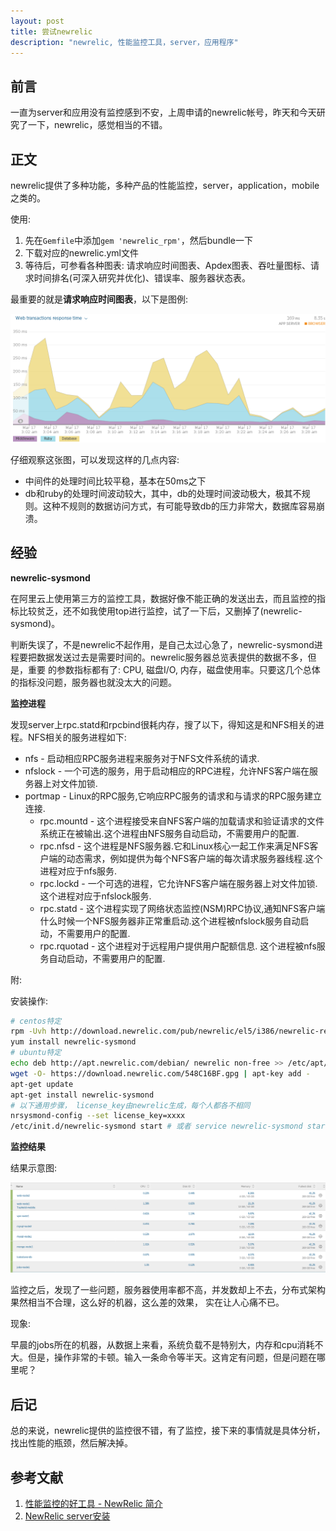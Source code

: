 ```yaml
---
layout: post
title: 尝试newrelic
description: "newrelic, 性能监控工具，server，应用程序"
---
```


## 前言

一直为server和应用没有监控感到不安，上周申请的newrelic帐号，昨天和今天研究了一下，newrelic，感觉相当的不错。

## 正文

newrelic提供了多种功能，多种产品的性能监控，server，application，mobile之类的。

使用: 

1. 先在`Gemfile`中添加`gem 'newrelic_rpm'`，然后bundle一下
2. 下载对应的newrelic.yml文件
3. 等待后，可参看各种图表: 请求响应时间图表、Apdex图表、吞吐量图标、请求时间排名(可深入研究并优化)、错误率、服务器状态表。

最重要的就是**请求响应时间图表**，以下是图例: 

<div class="pic">
  <img src="/assets/images/webrt.png" alt="请求响应时间图表"/>
</div>

仔细观察这张图，可以发现这样的几点内容: 

* 中间件的处理时间比较平稳，基本在50ms之下
* db和ruby的处理时间波动较大，其中，db的处理时间波动极大，极其不规则。这种不规则的数据访问方式，有可能导致db的压力非常大，数据库容易崩溃。


## 经验

**newrelic-sysmond**

在阿里云上使用第三方的监控工具，数据好像不能正确的发送出去，而且监控的指标比较贫乏，还不如我使用top进行监控，试了一下后，又删掉了(newrelic-sysmond)。

判断失误了，不是newrelic不起作用，是自己太过心急了，newrelic-sysmond进程要把数据发送过去是需要时间的。newrelic服务器总览表提供的数据不多，但是，重要
的参数指标都有了: CPU, 磁盘I/O, 内存，磁盘使用率。只要这几个总体的指标没问题，服务器也就没太大的问题。

**监控进程**

发现server上rpc.statd和rpcbind很耗内存，搜了以下，得知这是和NFS相关的进程。NFS相关的服务进程如下: 

* nfs - 启动相应RPC服务进程来服务对于NFS文件系统的请求.
* nfslock - 一个可选的服务，用于启动相应的RPC进程，允许NFS客户端在服务器上对文件加锁.
* portmap - Linux的RPC服务,它响应RPC服务的请求和与请求的RPC服务建立连接.
  - rpc.mountd - 这个进程接受来自NFS客户端的加载请求和验证请求的文件系统正在被输出.这个进程由NFS服务自动启动，不需要用户的配置.
  - rpc.nfsd - 这个进程是NFS服务器.它和Linux核心一起工作来满足NFS客户端的动态需求，例如提供为每个NFS客户端的每次请求服务器线程.这个进程对应于nfs服务.
  - rpc.lockd - 一个可选的进程，它允许NFS客户端在服务器上对文件加锁.这个进程对应于nfslock服务.
  - rpc.statd - 这个进程实现了网络状态监控(NSM)RPC协议,通知NFS客户端什么时候一个NFS服务器非正常重启动.这个进程被nfslock服务自动启动，不需要用户的配置.
  - rpc.rquotad - 这个进程对于远程用户提供用户配额信息. 这个进程被nfs服务自动启动，不需要用户的配置.

附: 

安装操作: 

```sh
# centos特定
rpm -Uvh http://download.newrelic.com/pub/newrelic/el5/i386/newrelic-repo-5-3.noarch.rpm
yum install newrelic-sysmond
# ubuntu特定
echo deb http://apt.newrelic.com/debian/ newrelic non-free >> /etc/apt/sources.list.d/newrelic.list
wget -O- https://download.newrelic.com/548C16BF.gpg | apt-key add -
apt-get update
apt-get install newrelic-sysmond
# 以下通用步骤， license_key由newrelic生成，每个人都各不相同
nrsysmond-config --set license_key=xxxx
/etc/init.d/newrelic-sysmond start # 或者 service newrelic-sysmond start
```

**监控结果**

结果示意图: 

<div class="pic">
  <img src="/assets/images/servers.png" alt="服务器监控图"/>
</div>

监控之后，发现了一些问题，服务器使用率都不高，并发数却上不去，分布式架构果然相当不合理，这么好的机器，这么差的效果，
实在让人心痛不已。

现象: 

早晨的jobs所在的机器，从数据上来看，系统负载不是特别大，内存和cpu消耗不大。但是，操作非常的卡顿。输入一条命令等半天。这肯定有问题，但是问题在哪里呢？

## 后记

总的来说，newrelic提供的监控很不错，有了监控，接下来的事情就是具体分析，找出性能的瓶颈，然后解决掉。

## 参考文献

1. [性能监控的好工具 - NewRelic 简介](https://ruby-china.org/topics/22379)
2. [NewRelic server安装](https://rpm.newrelic.com/accounts/925835/servers/get_started)
